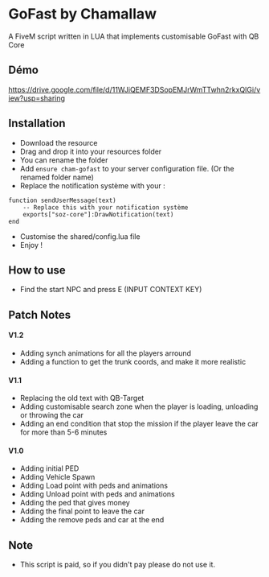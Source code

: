 # GoFast by Chamallaw
A FiveM script written in LUA that implements customisable GoFast with QB Core

## Démo
https://drive.google.com/file/d/11WJiQEMF3DSopEMJrWmTTwhn2rkxQIGi/view?usp=sharing

## Installation
* Download the resource
* Drag and drop it into your resources folder
* You can rename the folder
* Add ```ensure cham-gofast``` to your server configuration file. (Or the renamed folder name)
* Replace the notification système with your :
~~~
function sendUserMessage(text)
    -- Replace this with your notification système
    exports["soz-core"]:DrawNotification(text)
end
~~~
* Customise the shared/config.lua file
* Enjoy !

## How to use
* Find the start NPC and press E (INPUT CONTEXT KEY)

## Patch Notes
#### V1.2
* Adding synch animations for all the players arround
* Adding a function to get the trunk coords, and make it more realistic
#### V1.1
* Replacing the old text with QB-Target
* Adding customisable search zone when the player is loading, unloading or throwing the car
* Adding an end condition that stop the mission if the player leave the car for more than 5-6 minutes
#### V1.0
* Adding initial PED
* Adding Vehicle Spawn
* Adding Load point with peds and animations
* Adding Unload point with peds and animations
* Adding the ped that gives money
* Adding the final point to leave the car
* Adding the remove peds and car at the end

## Note
* This script is paid, so if you didn't pay please do not use it.
